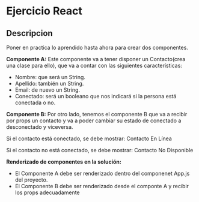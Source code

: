 # Ejercicio React

## Descripcion
Poner en practica lo aprendido hasta ahora para crear dos componentes.

<strong>Componente A:</strong> Este componente va a tener disponer un Contacto(crea una clase para ello), que va a contar con las siguientes características:

* Nombre: que será un String.
* Apellido: también un String.
* Email: de nuevo un String.
* Conectado: será un booleano que nos indicará si la persona está conectada o no.

<strong>Componente B:</strong> Por otro lado, tenemos el componente B que va a recibir por props un contacto y va a poder cambiar su estado de conectado a desconectado y viceversa.

Si el contacto está conectado, se debe mostrar: Contacto En Línea

Si el contacto no está conectado, se debe mostrar: Contacto No Disponible

<strong>Renderizado de componentes en la solución:</strong>

* El Componente A debe ser renderizado dentro del componenet App.js del proyecto.
* El Componente B debe ser renderizado desde el componte A y recibir los props adecuadamente